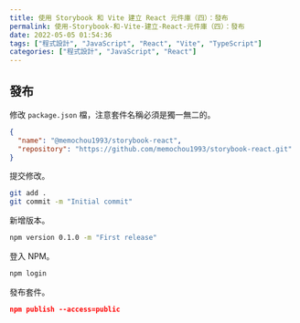 ```yaml
---
title: 使用 Storybook 和 Vite 建立 React 元件庫（四）：發布
permalink: 使用-Storybook-和-Vite-建立-React-元件庫（四）：發布
date: 2022-05-05 01:54:36
tags: ["程式設計", "JavaScript", "React", "Vite", "TypeScript"]
categories: ["程式設計", "JavaScript", "React"]
---
```


## 發布

修改 `package.json` 檔，注意套件名稱必須是獨一無二的。

```JSON
{
  "name": "@memochou1993/storybook-react",
  "repository": "https://github.com/memochou1993/storybook-react.git"
}
```

提交修改。

```BASH
git add .
git commit -m "Initial commit"
```

新增版本。

```BASH
npm version 0.1.0 -m "First release"
```

登入 NPM。

```BASH
npm login
```

發布套件。

```JSON
npm publish --access=public
```
